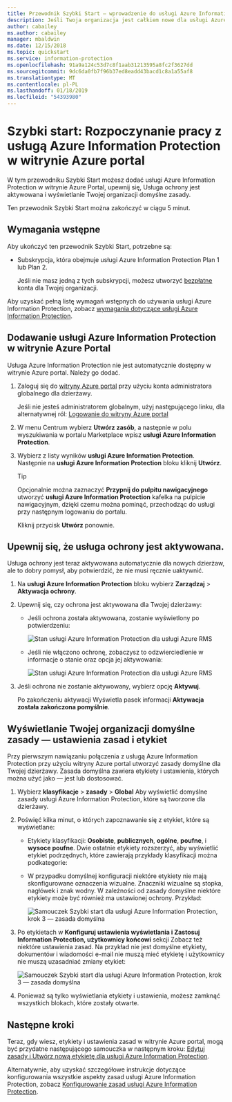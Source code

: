 ```yaml
---
title: Przewodnik Szybki Start — wprowadzenie do usługi Azure Information Protection w witrynie Azure portal — AIP
description: Jeśli Twoja organizacja jest całkiem nowe dla usługi Azure Information Protection, zacznij tutaj dodać usługę do witryny Azure portal, upewnij się, Usługa ochrony jest aktywowana i wyświetlić zasady.
author: cabailey
ms.author: cabailey
manager: mbaldwin
ms.date: 12/15/2018
ms.topic: quickstart
ms.service: information-protection
ms.openlocfilehash: 91a9a124c53d7c8f1aab31213595a8fc2f3627dd
ms.sourcegitcommit: 9dc6da0fb7f96b37ed8eadd43bacd1c8a1a55af8
ms.translationtype: MT
ms.contentlocale: pl-PL
ms.lasthandoff: 01/18/2019
ms.locfileid: "54393980"
---
```

# <a name="quickstart-get-started-with-azure-information-protection-in-the-azure-portal"></a>Szybki start: Rozpoczynanie pracy z usługą Azure Information Protection w witrynie Azure portal

W tym przewodniku Szybki Start możesz dodać usługi Azure Information Protection w witrynie Azure Portal, upewnij się, Usługa ochrony jest aktywowana i wyświetlanie Twojej organizacji domyślne zasady. 

Ten przewodnik Szybki Start można zakończyć w ciągu 5 minut.

## <a name="prerequisites"></a>Wymagania wstępne

Aby ukończyć ten przewodnik Szybki Start, potrzebne są:

- Subskrypcja, która obejmuje usługi Azure Information Protection Plan 1 lub Plan 2.
    
    Jeśli nie masz jedną z tych subskrypcji, możesz utworzyć [bezpłatne](https://portal.office.com/Signup/Signup.aspx?OfferId=87dd2714-d452-48a0-a809-d2f58c4f68b7) konta dla Twojej organizacji.

Aby uzyskać pełną listę wymagań wstępnych do używania usługi Azure Information Protection, zobacz [wymagania dotyczące usługi Azure Information Protection](requirements.md).

## <a name="add-azure-information-protection-to-the-azure-portal"></a>Dodawanie usługi Azure Information Protection w witrynie Azure Portal

Usługa Azure Information Protection nie jest automatycznie dostępny w witrynie Azure portal. Należy go dodać.

1. Zaloguj się do [witryny Azure portal](https://portal.azure.com) przy użyciu konta administratora globalnego dla dzierżawy. 
    
    Jeśli nie jesteś administratorem globalnym, użyj następującego linku, dla alternatywnej ról: [Logowanie do witryny Azure portal](configure-policy.md#signing-in-to-the-azure-portal)

2. W menu Centrum wybierz **Utwórz zasób**, a następnie w polu wyszukiwania w portalu Marketplace wpisz **usługi Azure Information Protection**. 
    
3. Wybierz z listy wyników **usługi Azure Information Protection**. Następnie na **usługi Azure Information Protection** bloku kliknij **Utwórz**.
    
    > [!TIP] 
    > Opcjonalnie można zaznaczyć **Przypnij do pulpitu nawigacyjnego** utworzyć **usługi Azure Information Protection** kafelka na pulpicie nawigacyjnym, dzięki czemu można pominąć, przechodząc do usługi przy następnym logowaniu do portalu.
    
    Kliknij przycisk **Utwórz** ponownie.

## <a name="confirm-the-protection-service-is-activated"></a>Upewnij się, że usługa ochrony jest aktywowana.

Usługa ochrony jest teraz aktywowana automatycznie dla nowych dzierżaw, ale to dobry pomysł, aby potwierdzić, że nie musi ręcznie uaktywnić. 

1. Na **usługi Azure Information Protection** bloku wybierz **Zarządzaj** > **Aktywacja ochrony**.

2. Upewnij się, czy ochrona jest aktywowana dla Twojej dzierżawy: 
    
    - Jeśli ochrona została aktywowana, zostanie wyświetlony po potwierdzeniu:
        
        ![Stan usługi Azure Information Protection dla usługi Azure RMS](./media/info-protect-azurerms-activated.png)
        
    - Jeśli nie włączono ochronę, zobaczysz to odzwierciedlenie w informacje o stanie oraz opcja jej aktywowania:
        
        ![Stan usługi Azure Information Protection dla usługi Azure RMS](./media/info-protect-azurerms-deactivated.png)

3. Jeśli ochrona nie zostanie aktywowany, wybierz opcję **Aktywuj**. 

    Po zakończeniu aktywacji Wyświetla pasek informacji **Aktywacja została zakończona pomyślnie**.

## <a name="view-your-organizations-default-policy---labels-and-policy-settings"></a>Wyświetlanie Twojej organizacji domyślne zasady — ustawienia zasad i etykiet

Przy pierwszym nawiązaniu połączenia z usługą Azure Information Protection przy użyciu witryny Azure portal utworzyć zasady domyślne dla Twojej dzierżawy. Zasada domyślna zawiera etykiety i ustawienia, których można użyć jako — jest lub dostosować.

1. Wybierz **klasyfikacje** > **zasady** > **Global** Aby wyświetlić domyślne zasady usługi Azure Information Protection, które są tworzone dla dzierżawy.
    
2. Poświęć kilka minut, o których zapoznawanie się z etykiet, które są wyświetlane:
    
   - Etykiety klasyfikacji: **Osobiste**, **publicznych**, **ogólne**, **poufne**, i **wysoce poufne**. Dwie ostatnie etykiety rozszerzyć, aby wyświetlić etykiet podrzędnych, które zawierają przykłady klasyfikacji można podkategorie:
    
   - W przypadku domyślnej konfiguracji niektóre etykiety nie mają skonfigurowane oznaczenia wizualne. Znaczniki wizualne są stopka, nagłówek i znak wodny. W zależności od zasady domyślne niektóre etykiety może być również ma ustawionej ochrony. Przykład: 
    
     ![Samouczek Szybki start dla usługi Azure Information Protection, krok 3 — zasada domyślna](./media/info-protect-policy-default-labelsv2.png)
    
3. Po etykietach w **Konfiguruj ustawienia wyświetlania i Zastosuj Information Protection, użytkownicy końcowi** sekcji Zobacz też niektóre ustawienia zasad. Na przykład nie jest domyślne etykiety, dokumentów i wiadomości e-mail nie muszą mieć etykietę i użytkownicy nie muszą uzasadniać zmiany etykiet:
    
    ![Samouczek Szybki start dla usługi Azure Information Protection, krok 3 — zasada domyślna](./media/info-protect-policy-default-settings-quickstart.png) 

4. Ponieważ są tylko wyświetlania etykiety i ustawienia, możesz zamknąć wszystkich blokach, które zostały otwarte.

## <a name="next-steps"></a>Następne kroki

Teraz, gdy wiesz, etykiety i ustawienia zasad w witrynie Azure portal, mogą być przydatne następującego samouczka w następnym kroku: [Edytuj zasady i Utwórz nową etykietę dla usługi Azure Information Protection](infoprotect-quick-start-tutorial.md).

Alternatywnie, aby uzyskać szczegółowe instrukcje dotyczące konfigurowania wszystkie aspekty zasad usługi Azure Information Protection, zobacz [Konfigurowanie zasad usługi Azure Information Protection](configure-policy.md).
